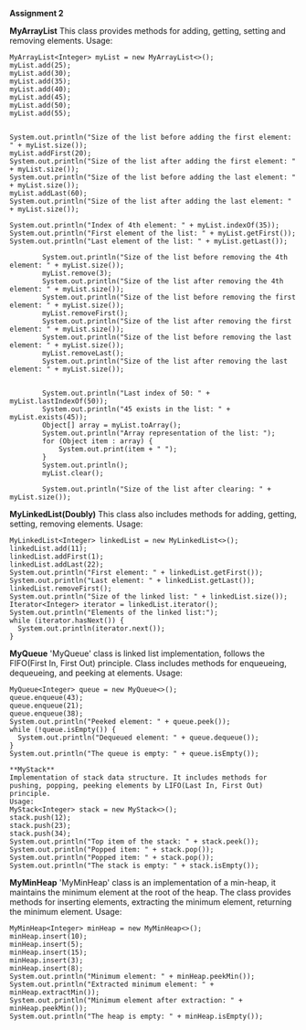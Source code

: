 **Assignment 2** 

**MyArrayList**
This class provides methods for adding, getting, setting and removing elements. 
Usage:
```
MyArrayList<Integer> myList = new MyArrayList<>();
myList.add(25);
myList.add(30);
myList.add(35);
myList.add(40);
myList.add(45);
myList.add(50);
myList.add(55);

    
System.out.println("Size of the list before adding the first element: " + myList.size());
myList.addFirst(20);
System.out.println("Size of the list after adding the first element: " + myList.size());
System.out.println("Size of the list before adding the last element: " + myList.size());
myList.addLast(60);
System.out.println("Size of the list after adding the last element: " + myList.size());
     
System.out.println("Index of 4th element: " + myList.indexOf(35));
System.out.println("First element of the list: " + myList.getFirst());
System.out.println("Last element of the list: " + myList.getLast());

        System.out.println("Size of the list before removing the 4th element: " + myList.size());
        myList.remove(3);
        System.out.println("Size of the list after removing the 4th element: " + myList.size());
        System.out.println("Size of the list before removing the first element: " + myList.size());
        myList.removeFirst();
        System.out.println("Size of the list after removing the first element: " + myList.size());
        System.out.println("Size of the list before removing the last element: " + myList.size());
        myList.removeLast();
        System.out.println("Size of the list after removing the last element: " + myList.size());

       
        System.out.println("Last index of 50: " + myList.lastIndexOf(50));
        System.out.println("45 exists in the list: " + myList.exists(45));
        Object[] array = myList.toArray();
        System.out.println("Array representation of the list: ");
        for (Object item : array) {
            System.out.print(item + " ");
        }
        System.out.println();
        myList.clear();
    
        System.out.println("Size of the list after clearing: " + myList.size());
```

**MyLinkedList(Doubly)**
This class also includes methods for adding, getting, setting, removing elements.
Usage:
```
MyLinkedList<Integer> linkedList = new MyLinkedList<>();
linkedList.add(11);
linkedList.addFirst(1);
linkedList.addLast(22);        
System.out.println("First element: " + linkedList.getFirst());
System.out.println("Last element: " + linkedList.getLast());
linkedList.removeFirst();
System.out.println("Size of the linked list: " + linkedList.size());
Iterator<Integer> iterator = linkedList.iterator();
System.out.println("Elements of the linked list:");
while (iterator.hasNext()) {
  System.out.println(iterator.next());
}
```

**MyQueue**
'MyQueue' class is linked list implementation, follows the FIFO(First In, First Out) principle.
Class includes methods for enqueueing, dequeueing, and peeking at elements.
Usage:
```
MyQueue<Integer> queue = new MyQueue<>();
queue.enqueue(43);
queue.enqueue(21);
queue.enqueue(38);
System.out.println("Peeked element: " + queue.peek());
while (!queue.isEmpty()) {
  System.out.println("Dequeued element: " + queue.dequeue());
}
System.out.println("The queue is empty: " + queue.isEmpty());

**MyStack**
Implementation of stack data structure. It includes methods for pushing, popping, peeking elements by LIFO(Last In, First Out) principle.
Usage: 
MyStack<Integer> stack = new MyStack<>();
stack.push(12);
stack.push(23);
stack.push(34);
System.out.println("Top item of the stack: " + stack.peek());
System.out.println("Popped item: " + stack.pop());
System.out.println("Popped item: " + stack.pop());
System.out.println("The stack is empty: " + stack.isEmpty());
```
**MyMinHeap**
'MyMinHeap' class is an implementation of a min-heap, it maintains the minimum element at the root of the heap. The class provides methods for inserting elements, extracting the minimum element, returning the minimum element.
Usage:
```
MyMinHeap<Integer> minHeap = new MyMinHeap<>();
minHeap.insert(10);
minHeap.insert(5);
minHeap.insert(15);
minHeap.insert(3);
minHeap.insert(8);
System.out.println("Minimum element: " + minHeap.peekMin());
System.out.println("Extracted minimum element: " + minHeap.extractMin());
System.out.println("Minimum element after extraction: " + minHeap.peekMin());
System.out.println("The heap is empty: " + minHeap.isEmpty());
```
